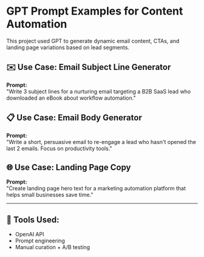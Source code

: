 # GPT Prompt Examples for Content Automation

This project used GPT to generate dynamic email content, CTAs, and landing page variations based on lead segments.

## ✉️ Use Case: Email Subject Line Generator
**Prompt:**  
"Write 3 subject lines for a nurturing email targeting a B2B SaaS lead who downloaded an eBook about workflow automation."

## 📋 Use Case: Email Body Generator
**Prompt:**  
"Write a short, persuasive email to re-engage a lead who hasn't opened the last 2 emails. Focus on productivity tools."

## 🌐 Use Case: Landing Page Copy
**Prompt:**  
"Create landing page hero text for a marketing automation platform that helps small businesses save time."

---

## 🧠 Tools Used:
- OpenAI API
- Prompt engineering
- Manual curation + A/B testing